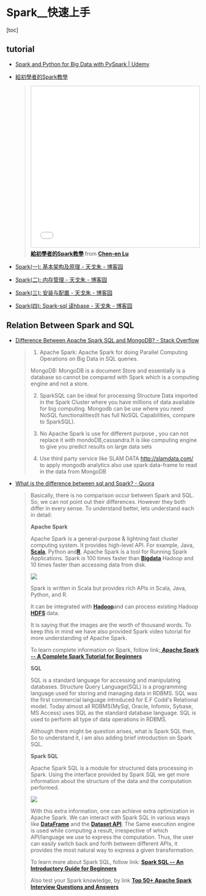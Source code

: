 # Spark__快速上手

[toc]
<!-- toc --> 


## tutorial

- [Spark and Python for Big Data with PySpark | Udemy](https://www.udemy.com/spark-and-python-for-big-data-with-pyspark/?siteID=BoHFIyu6APU-Tla_hhvJJ8L.Wm4oXNCGBw&LSNPUBID=BoHFIyu6APU)

- [給初學者的Spark教學](https://www.slideshare.net/popcornylu/spark-77220371)

    > <iframe src="//www.slideshare.net/slideshow/embed_code/key/155DYFCkZDfuhi" width="510" height="420" frameborder="0" marginwidth="0" marginheight="0" scrolling="no" style="border:1px solid #CCC; border-width:1px; margin-bottom:5px; max-width: 100%;" allowfullscreen> </iframe> <div style="margin-bottom:5px"> <strong> <a href="//www.slideshare.net/popcornylu/spark-77220371" title="給初學者的Spark教學" target="_blank">給初學者的Spark教學</a> </strong> from <strong><a href="//www.slideshare.net/popcornylu" target="_blank">Chen-en Lu</a></strong> </div>

- [Spark(一): 基本架构及原理 - 天戈朱 - 博客园](https://www.cnblogs.com/tgzhu/p/5818374.html)

- [Spark(二): 内存管理 - 天戈朱 - 博客园](https://www.cnblogs.com/tgzhu/p/5822370.html)

- [Spark(三): 安装与配置 - 天戈朱 - 博客园](https://www.cnblogs.com/tgzhu/p/5821421.html)

- [Spark(四): Spark-sql 读hbase - 天戈朱 - 博客园](https://www.cnblogs.com/tgzhu/p/5829242.html)

## Relation Between Spark and SQL

- [Difference Between Apache Spark SQL and MongoDB? - Stack Overflow](https://stackoverflow.com/questions/39653769/difference-between-apache-spark-sql-and-mongodb)

    > 1) Apache Spark: Apache Spark for doing Parallel Computing Operations on Big Data in SQL queries.
    > 
    > MongoDB: MongoDB is a document Store and essentially is a database so cannot be compared with Spark which is a computing engine and not a store.
    > 
    > 2) SparkSQL can be ideal for processing Structure Data imported in the Spark Cluster where you have millions of data available for big computing. Mongodb can be use where you need NoSQL functionalities(It has full NoSQL Capabilities, compare to SparkSQL).
    > 
    > 3) No Apache Spark is use for different purpose , you can not replace it with mondoDB,cassandra.It is like computing engine to give you predict results on large data sets
    > 
    > 4) Use third party service like SLAM DATA http://slamdata.com/ to apply mongodb analytics also use spark data-frame to read in the data from MongoDB

- [What is the difference between sql and Spark? - Quora](https://www.quora.com/What-is-the-difference-between-sql-and-Spark)


    > Basically, there is no comparison occur between Spark and SQL. So, we can not point out their differences. However they both differ in every sense. To understand better, lets understand each in detail:
    > 
    > **Apache Spark**
    > 
    > Apache Spark is a general-purpose & lightning fast cluster computing system. It provides high-level API. For example, Java, [**Scala**](http://data-flair.training/blogs/why-you-should-learn-scala-introductory-tutorial/), Python and[**R**](http://data-flair.training/blogs/r-programming-tutorial/). Apache Spark is a tool for Running Spark Applications. Spark is 100 times faster than [**Bigdata**](http://data-flair.training/blogs/history-big-data/) Hadoop and 10 times faster than accessing data from disk.
    > 
    > ![](https://qph.ec.quoracdn.net/main-qimg-f9ea3105faf895da707b33b168f2cdb0)
    > 
    > Spark is written in Scala but provides rich APIs in Scala, Java, Python, and R.
    > 
    > It can be integrated with [**Hadoop**](http://data-flair.training/blogs/hadoop-introduction-comprehensive-tutorial-guide-beginners/)[](http://data-flair.training/blogs/hadoop-introduction-comprehensive-tutorial-guide-beginners/)and can process existing Hadoop [**HDFS**](http://data-flair.training/blogs/introduction-tutorial-hdfs/) data.
    > 
    > It is saying that the images are the worth of thousand words. To keep this in mind we have also provided Spark video tutorial for more understanding of Apache Spark.
    > 
    > To learn complete information on Spark, follow link;[ **Apache Spark -- A Complete Spark Tutorial for Beginners**](https://goo.gl/jsU2Pt)
    > 
    > **SQL**
    > 
    > SQL is a standard language for accessing and manipulating databases. Structure Query Language(SQL) is a programming language used for storing and managing data in RDBMS. SQL was the first commercial language introduced for E.F Codd's Relational model. Today almost all RDBMS(MySql, Oracle, Infomix, Sybase, MS Access) uses SQL as the standard database language. SQL is used to perform all type of data operations in RDBMS.
    > 
    > Although there might be question arises, what is Spark SQL then, So to understand it, i am also adding brief introduction on Spark SQL.
    > 
    > **Spark SQL**
    > 
    > Apache Spark SQL is a module for structured data processing in Spark. Using the interface provided by Spark SQL we get more information about the structure of the data and the computation performed.
    > 
    > ![](https://qph.ec.quoracdn.net/main-qimg-68d95846ebf05c47b0c615bbaaf148e6)
    > 
    > With this extra information, one can achieve extra optimization in Apache Spark. We can interact with Spark SQL in various ways like [**DataFrame**](http://data-flair.training/blogs/apache-spark-sql-dataframe-tutorial/) and the [**Dataset API**](http://data-flair.training/blogs/apache-spark-dataset-tutorial/). The Same execution engine is used while computing a result, irrespective of which API/language we use to express the computation. Thus, the user can easily switch back and forth between different APIs, it provides the most natural way to express a given transformation.
    > 
    > To learn more about Spark SQL, follow link: [**Spark SQL -- An Introductory Guide for Beginners**](https://goo.gl/CcdZf1)
    > 
    > Also test your Spark knowledge, by link [**Top 50+ Apache Spark Interview Questions and Answers**](https://goo.gl/vqKCJG)
    > 


